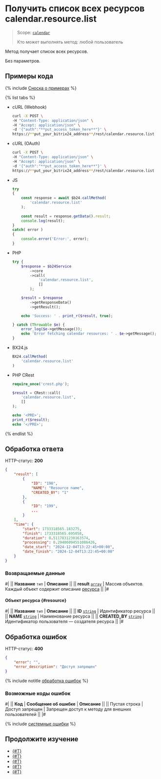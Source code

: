 # Получить список всех ресурсов calendar.resource.list

> Scope: [`calendar`](../../scopes/permissions.md)
>
> Кто может выполнять метод: любой пользователь

Метод получает список всех ресурсов.

Без параметров.

## Примеры кода

{% include [Сноска о примерах](../../../_includes/examples.md) %}

{% list tabs %}

- cURL (Webhook)

    ```bash
    curl -X POST \
    -H "Content-Type: application/json" \
    -H "Accept: application/json" \
    -d '{"auth":"**put_access_token_here**"}' \
    https://**put_your_bitrix24_address**/rest/calendar.resource.list
    ```

- cURL (OAuth)

    ```bash
    curl -X POST \
    -H "Content-Type: application/json" \
    -H "Accept: application/json" \
    -d '{"auth":"**put_access_token_here**"}' \
    https://**put_your_bitrix24_address**/rest/calendar.resource.list
    ```

- JS


    ```js
    try
    {
    	const response = await $b24.callMethod(
    		'calendar.resource.list'
    	);
    	
    	const result = response.getData().result;
    	console.log(result);
    }
    catch( error )
    {
    	console.error('Error:', error);
    }
    ```

- PHP


    ```php
    try {
        $response = $b24Service
            ->core
            ->call(
                'calendar.resource.list',
                []
            );
    
        $result = $response
            ->getResponseData()
            ->getResult();
    
        echo 'Success: ' . print_r($result, true);
    
    } catch (Throwable $e) {
        error_log($e->getMessage());
        echo 'Error fetching calendar resources: ' . $e->getMessage();
    }
    ```

- BX24.js

    ```js
    BX24.callMethod(
        'calendar.resource.list'
    )
    ```

- PHP CRest

    ```php
    require_once('crest.php');

    $result = CRest::call(
        'calendar.resource.list',
        []
    );

    echo '<PRE>';
    print_r($result);
    echo '</PRE>';
    ```

{% endlist %}

## Обработка ответа

HTTP-статус: **200**

```json
{
    "result": [
        {
            "ID": "198",
            "NAME": "Resource name",
            "CREATED_BY": "1"
        },
        {
            "ID": "199",
            ...
        }
    ],
    "time": {
        "start": 1733318565.183275,
        "finish": 1733318565.695058,
        "duration": 0.5117831230163574,
        "processing": 0.29406094551086426,
        "date_start": "2024-12-04T13:22:45+00:00",
        "date_finish": "2024-12-04T13:22:45+00:00"
    }
}
```

### Возвращаемые данные

#|
|| **Название**
`тип` | **Описание** ||
|| **result**
[`array`](../../data-types.md) | Массив объектов. Каждый объект содержит описание [ресурса](#resource) ||
|#

#### Объект ресурса {#resource}
#|
|| **Название**
`тип` | **Описание** ||
|| **ID**
[`string`](../../data-types.md) | Идентификатор ресурса ||
|| **NAME**
[`string`](../../data-types.md) | Наименование ресурса ||
|| **CREATED_BY**
[`string`](../../data-types.md) | Идентификатор пользователя — создателя ресурса ||
|#

## Обработка ошибок

HTTP-статус: **400**

```json
{
    "error": "",
    "error_description": "Доступ запрещен"
}
```

{% include notitle [обработка ошибок](../../../_includes/error-info.md) %}

### Возможные коды ошибок

#|
|| **Код** | **Сообщение об ошибке** | **Описание** ||
|| Пустая строка | Доступ запрещен | Запрещен доступ к методу для внешних пользователей ||
|#

{% include [системные ошибки](../../../_includes/system-errors.md) %}

## Продолжите изучение 

- [{#T}](./index.md)
- [{#T}](./calendar-resource-add.md)
- [{#T}](./calendar-resource-update.md)
- [{#T}](./calendar-resource-booking-list.md)
- [{#T}](./calendar-resource-delete.md)